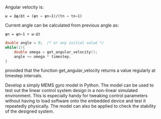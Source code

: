 Angular velocity is:

`ω = Δφ/Δt = (φn − φn−1)/(tn − tn−1)`

Current angle can be calculated from previous angle as:

`φn = φn−1 + ω·Δt`

```c
double angle = 0;  /* or any initial value */
while(1){
    double omega = get_angular_velocity();
    angle += omega * timestep;
}
```

provided that the function get_angular_velocity returns a value regularly at timestep intervals.


Develop a simply MEMS gyro model in Python.
The model can be used to test out the linear control system design in a non-linear simulated environment.
This is especially handy for tweaking control parameters without having to load software onto the embedded device and test it repeatedly physically.
The model can also be applied to check the stability of the designed system.


